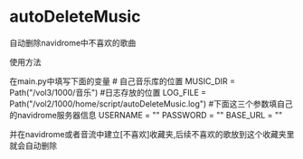# autoDeleteMusic
自动删除navidrome中不喜欢的歌曲

使用方法

在main.py中填写下面的变量
    # 自己音乐库的位置
    MUSIC_DIR = Path("/vol3/1000/音乐")
    #日志存放的位置
    LOG_FILE = Path("/vol2/1000/home/script/autoDeleteMusic.log")
    #下面这三个参数填自己的navidrome服务器信息
    USERNAME = ""
    PASSWORD = ""
    BASE_URL = ""

并在navidrome或者音流中建立[不喜欢]收藏夹,后续不喜欢的歌放到这个收藏夹里就会自动删除